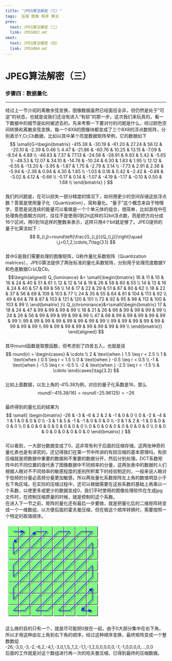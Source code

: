 ```yaml
---
title: "JPEG算法解密（三）"
tags:  压缩 图像 程序 算法
prev:
  text: JPEG算法解密（二）
  link: JPEG002.md
next:
  text: JPEG算法解密（四）
  link: JPEG004.md
---
```

# JPEG算法解密（三）

### 步骤四：数据量化
----
经过上一节介绍的离散余弦变换，图像数据虽然已经面目全非，但仍然是处于“可逆”的状态，也就是说我们还没有进入“有损”的那一步。这次我们来玩真的，看一下数据中的细节是如何被滤去的。先来考察一下要对付的问题是什么，经过颜色空间转换和离散余弦变换，每一个8X8的图像块都变成了三个8X8的浮点数矩阵，分别表示Y,Cr,Cb数据，比如以其中某个亮度数据矩阵举例，它的数据如下  
$$
\small{G=\begin{bmatrix}
-415.38 & -30.19 & -61.20 & 27.24 & 56.12 & -20.10 & -2.39 & 0.46 \\
4.47 & -21.86 & -60.76 & 10.25 & 13.15 & -7.09 & -8.54 & 4.88 \\
-46.83 & 7.37 & 77.13 & -24.56 & -28.91 & 9.93 & 5.42 & -5.65 \\
-48.53 & 12.07 & 34.10 & -14.76 & -10.24 & 6.30 & 1.83 & 1.95 \\
12.12 & -6.55 & -13.20 & -3.95 & -1.87 & 1.75 & -2.79 & 3.14 \\
-7.73 & 2.91 & 2.38 & -5.94 & -2.38 & 0.94 & 4.30 & 1.85 \\
-1.03 & 0.18 & 0.42 & -2.42 & -0.88 & -3.02 & 4.12 & -0.66 \\
-0.17 & 0.14 & -1.07 & -4.19 & -1.17 & -0.10 & 0.50 & 1.68 \\
\end{bmatrix}
}
$$  
我们的问题是，在可以损失一部分精度的情况下，如何用更少的空间存储这些浮点数？答案是使用量子化（Quantization），简称量化。“量子”这个概念来自于物理学，意思是说连续的能量可以看做是一个个单元体的组合，很简单，比如游戏中在处理角色面朝方向时，往往不是使用0到2π这样的32bit浮点数，而是把方向分成16个区间，用0到16这样的整数来表示，这样只用4个bit就足够了。JPEG提供的量子化算法如下：  
$$
B_{i,j}=round\left(\frac{G_{i,j}}{Q_{i,j}}\right)\quad i,j=0,1,2,\cdots,7\tag{3.1}
$$  
其中G是我们需要处理的图像矩阵，Q称作量化系数矩阵（Quantization matrices），JPEG算法提供了两张标准的量化系数矩阵，分别用于处理亮度数据Y和色差数据Cr以及Cb。  
$$\begin{aligned}
Q_{luminance} &= \small{\begin{bmatrix}
16 & 11 & 10 & 16 & 24 & 40 & 51 & 61 \\
12 & 12 & 14 & 19 & 26 & 58 & 60 & 55 \\
14 & 13 & 16 & 24 & 40 & 57 & 69 & 56 \\
14 & 17 & 22 & 29 & 51 & 87 & 80 & 62 \\
18 & 22 & 37 & 56 & 68 & 109 & 103 & 77 \\
24 & 35 & 55 & 64 & 81 & 104 & 113 & 92 \\
49 & 64 & 78 & 87 & 103 & 121 & 120 & 101 \\
72 & 92 & 95 & 98 & 112 & 100 & 103 & 99 \\
\end{bmatrix}
}\\
Q_{chrominance}&=\small{\begin{bmatrix}
17 & 18 & 24 & 47 & 99 & 99 & 99 & 99 \\
18 & 21 & 26 & 66 & 99 & 99 & 99 & 99 \\
24 & 26 & 56 & 99 & 99 & 99 & 99 & 99 \\
47 & 66 & 99 & 99 & 99 & 99 & 99 & 99 \\
99 & 99 & 99 & 99 & 99 & 99 & 99 & 99 \\
99 & 99 & 99 & 99 & 99 & 99 & 99 & 99 \\
99 & 99 & 99 & 99 & 99 & 99 & 99 & 99 \\
\end{bmatrix}}
\end{aligned}
$$  
其中round函数是取整函数，但考虑到了四舍五入，也就是说  
$$
round(r) = 
\begin{cases} 
& \cdots \\
2 & \text{when } 1.5 \leq r < 2.5 \\ 
1 & \text{when } 0.5 \leq r < 1.5 \\ 
0 & \text{when } -0.5 \leq r < 0.5 \\ 
-1 & \text{when } -1.5 \leq r < -0.5 \\ 
-2 & \text{when } -2.5 \leq r < -1.5 \\ 
& \cdots 
\end{cases}\tag{3.2}
$$  
比如上面数据，以左上角的-415.38为例，对应的量子化系数是16，那么  
$$
round(-415.38/16)=round(-25.96125)=-26
$$  
最终得到的量化后的结果为  
$$
\small{
\begin{bmatrix}
-26 & -3 & -6 & 2 & 2 & -1 & 0 & 0 \\
0 & -2 & -4 & 1 & 1 & 0 & 0 & 0 \\
-3 & 1 & 5 & -1 & -1 & 0 & 0 & 0 \\
-3 & 1 & 2 & -1 & 0 & 0 & 0 & 0 \\
0 & 0 & 0 & 0 & 0 & 0 & 0 & 0 \\
0 & 0 & 0 & 0 & 0 & 0 & 0 & 0 \\
0 & 0 & 0 & 0 & 0 & 0 & 0 & 0
\end{bmatrix}
}
$$  
可以看到，一大部分数据变成了0，这非常有利于后面的压缩存储。这两张神奇的量化表也是有讲究的，还记得我们在第一节中所讲的有损压缩的基本原理吗，有损压缩就是把数据中重要的数据和不重要的数据分开，然后分别处理。DCT系数矩阵中的不同位置的值代表了图像数据中不同频率的分量，这两张表中的数据时人们根据人眼对不不同频率的敏感程度的差别所积累下的经验制定的，一般来说人眼对于低频的分量必高频分量更加敏感，所以两张量化系数矩阵左上角的数值明显小于右下角区域。在实际的压缩过程中，还可以根据需要在这些系数的基础上再乘以一个系数，以使更多或更少的数据变成0，我们平时使用的图像处理软件在生成jpg文件时，在控制压缩质量的时候，就是控制的这个系数。  
在进入下一节之前，矩阵的量化还有最后一步要做，就是把量化后的二维矩阵转变成一个一维数组，以方便后面的霍夫曼压缩，但在做这个顺序转换时，需要按照一个特定的取值顺序。  

![](/images/2014/08/jpeg_036.gif)

这么做的目的只有一个，就是尽可能把0放在一起，由于0大部分集中在右下角，所以才用这种由左上角到右下角的顺序，经过这种顺序变换，最终矩阵变成一个整数数组  
-26,-3,0,-3,-2,-6,2,-4,1,-3,0,1,5,,1,2,-1,1,-1,2,0,0,0,0,0,-1,-1,0,0,0,0,…,0,0  
后面的工作就是对这个数组进行再一次的哈夫曼压缩，已得到最终的压缩数据。  


